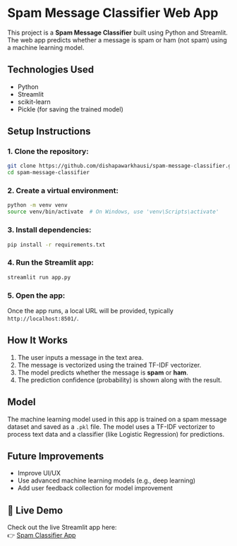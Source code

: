 # Spam Message Classifier Web App

This project is a **Spam Message Classifier** built using Python and Streamlit. The web app predicts whether a message is spam or ham (not spam) using a machine learning model.

## Technologies Used
- Python
- Streamlit
- scikit-learn
- Pickle (for saving the trained model)

## Setup Instructions

### 1. Clone the repository:
```bash
git clone https://github.com/dishapawarkhausi/spam-message-classifier.git
cd spam-message-classifier
```

### 2. Create a virtual environment:
```bash
python -m venv venv
source venv/bin/activate  # On Windows, use 'venv\Scripts\activate'
```

### 3. Install dependencies:
```bash
pip install -r requirements.txt
```

### 4. Run the Streamlit app:
```bash
streamlit run app.py
```

### 5. Open the app:
Once the app runs, a local URL will be provided, typically `http://localhost:8501/`.

## How It Works
1. The user inputs a message in the text area.
2. The message is vectorized using the trained TF-IDF vectorizer.
3. The model predicts whether the message is **spam** or **ham**.
4. The prediction confidence (probability) is shown along with the result.

## Model
The machine learning model used in this app is trained on a spam message dataset and saved as a `.pkl` file. The model uses a TF-IDF vectorizer to process text data and a classifier (like Logistic Regression) for predictions.

## Future Improvements
- Improve UI/UX
- Use advanced machine learning models (e.g., deep learning)
- Add user feedback collection for model improvement

## 🚀 Live Demo
Check out the live Streamlit app here:  
👉 [Spam Classifier App](https://spam-message-classifierapp.streamlit.app/)
